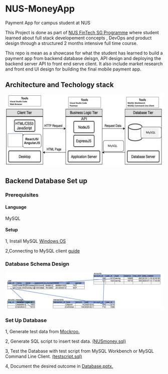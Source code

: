 # NUS-MoneyApp
Payment App for campus student at NUS

This Project is done as part of [NUS FinTech SG Programme](https://fintechlab.nus.edu.sg/fintechsg-programme-company/) where student learned about full stack developement concepts , DevOps and product design through a structured 2 months intensive full time course.

This repo is mean as a showcase for what the student has learned to build a payment app from backend database deisgn, API design and deploying the backend server  API to front end serve client. It also include market research and front end UI design for building the final mobile payment app.

## Architecture and Techology stack

![](screenshot/tech.JPG)


## Backend Database Set up
### Prerequisites
#### Language
MySQL
#### Setup 
1, Install MySQL [Windows OS](https://www.youtube.com/watch?v=WuBcTJnIuzo)

2,Connecting to MySQL client [guide](screenshot/connectSql.JPG)

### Database Schema Design

![](screenshot/schema.JPG)

### Set Up Database

1, Generate test data from [Mockroo.](https://www.mockaroo.com/)

2, Generate SQL script to insert test data. [ (NUSmoney.sql)](Database/NUSmoney.sql)

3, Test the Database with test script from MySQL Workbench or MySQL Command Line Client. [ (testscript.sql)](Database/testscript.sql)

4, Document the desired outcome in [Database.pptx.](Database/Database.pptx)
